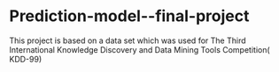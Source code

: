 # Prediction-model--final-project
This project is based on a data set which was used for The Third International Knowledge Discovery and Data Mining Tools Competition( KDD-99) 
